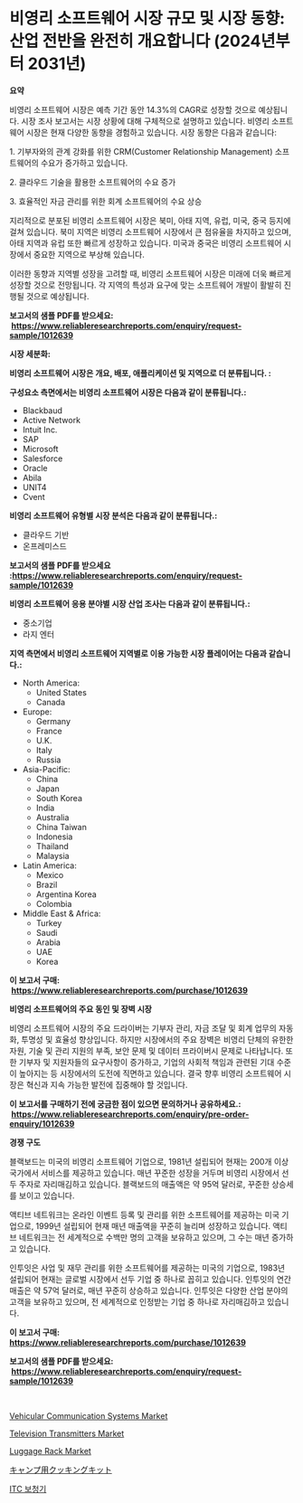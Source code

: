 <p><h1>비영리 소프트웨어 시장 규모 및 시장 동향: 산업 전반을 완전히 개요합니다 (2024년부터 2031년)</h1></p><p><strong>요약</strong></p>
<p><p>비영리 소프트웨어 시장은 예측 기간 동안 14.3%의 CAGR로 성장할 것으로 예상됩니다. 시장 조사 보고서는 시장 상황에 대해 구체적으로 설명하고 있습니다. 비영리 소프트웨어 시장은 현재 다양한 동향을 경험하고 있습니다. 시장 동향은 다음과 같습니다:</p><p>1. 기부자와의 관계 강화를 위한 CRM(Customer Relationship Management) 소프트웨어의 수요가 증가하고 있습니다.</p><p>2. 클라우드 기술을 활용한 소프트웨어의 수요 증가</p><p>3. 효율적인 자금 관리를 위한 회계 소프트웨어의 수요 상승</p><p>지리적으로 분포된 비영리 소프트웨어 시장은 북미, 아태 지역, 유럽, 미국, 중국 등지에 걸쳐 있습니다. 북미 지역은 비영리 소프트웨어 시장에서 큰 점유율을 차지하고 있으며, 아태 지역과 유럽 또한 빠르게 성장하고 있습니다. 미국과 중국은 비영리 소프트웨어 시장에서 중요한 지역으로 부상해 있습니다.</p><p>이러한 동향과 지역별 성장을 고려할 때, 비영리 소프트웨어 시장은 미래에 더욱 빠르게 성장할 것으로 전망됩니다. 각 지역의 특성과 요구에 맞는 소프트웨어 개발이 활발히 진행될 것으로 예상됩니다.</p></p>
<p><strong>보고서의 샘플 PDF를 받으세요: &nbsp;<a href="https://www.reliableresearchreports.com/enquiry/request-sample/1012639">https://www.reliableresearchreports.com/enquiry/request-sample/1012639</a></strong></p>
<p><strong>시장 세분화:</strong></p>
<p><strong> 비영리 소프트웨어 시장은 개요, 배포, 애플리케이션 및 지역으로 더 분류됩니다. :</strong></p>
<p><strong>구성요소 측면에서는 비영리 소프트웨어 시장은 다음과 같이 분류됩니다.:</strong></p>
<p><ul><li>Blackbaud</li><li>Active Network</li><li>Intuit Inc.</li><li>SAP</li><li>Microsoft</li><li>Salesforce</li><li>Oracle</li><li>Abila</li><li>UNIT4</li><li>Cvent</li></ul></p>
<p><strong> 비영리 소프트웨어 유형별 시장 분석은 다음과 같이 분류됩니다.:</strong></p>
<p><ul><li>클라우드 기반</li><li>온프레미스드</li></ul></p>
<p><strong>보고서의 샘플 PDF를 받으세요 :<a href="https://www.reliableresearchreports.com/enquiry/request-sample/1012639">https://www.reliableresearchreports.com/enquiry/request-sample/1012639</a></strong></p>
<p><strong> 비영리 소프트웨어 응용 분야별 시장 산업 조사는 다음과 같이 분류됩니다.:</strong></p>
<p><ul><li>중소기업</li><li>라지 엔터</li></ul></p>
<p><strong>지역 측면에서 비영리 소프트웨어 지역별로 이용 가능한 시장 플레이어는 다음과 같습니다.:</strong></p>
<p><ul>
    <li>
        North America:
        <ul>
            <li>United States</li>
            <li>Canada</li>
        </ul>
    </li>
    <li>
        Europe:
        <ul>
            <li>Germany</li>
            <li>France</li>
            <li>U.K.</li>
            <li>Italy</li>
            <li>Russia</li>
        </ul>
    </li>
    <li>
        Asia-Pacific:
        <ul>
            <li>China</li>
            <li>Japan</li>
            <li>South Korea</li>
            <li>India</li>
            <li>Australia</li>
            <li>China Taiwan</li>
            <li>Indonesia</li>
            <li>Thailand</li>
            <li>Malaysia</li>
        </ul>
    </li>
    <li>
        Latin America:
        <ul>
            <li>Mexico</li>
            <li>Brazil</li>
            <li>Argentina Korea</li>
            <li>Colombia</li>
        </ul>
    </li>
    <li>
        Middle East & Africa:
        <ul>
            <li>Turkey</li>
            <li>Saudi</li>
            <li>Arabia</li>
            <li>UAE</li>
            <li>Korea</li>
        </ul>
    </li>
    </ul></p>
<p><strong>이 보고서 구매: &nbsp;<a href="https://www.reliableresearchreports.com/purchase/1012639">https://www.reliableresearchreports.com/purchase/1012639</a></strong></p>
<p><strong>비영리 소프트웨어의 주요 동인 및 장벽 시장</strong></p>
<p><p>비영리 소프트웨어 시장의 주요 드라이버는 기부자 관리, 자금 조달 및 회계 업무의 자동화, 투명성 및 효율성 향상입니다. 하지만 시장에서의 주요 장벽은 비영리 단체의 유한한 자원, 기술 및 관리 지원의 부족, 보안 문제 및 데이터 프라이버시 문제로 나타납니다. 또한 기부자 및 지원자들의 요구사항이 증가하고, 기업의 사회적 책임과 관련된 기대 수준이 높아지는 등 시장에서의 도전에 직면하고 있습니다. 결국 향후 비영리 소프트웨어 시장은 혁신과 지속 가능한 발전에 집중해야 할 것입니다.</p></p>
<p><strong>이 보고서를 구매하기 전에 궁금한 점이 있으면 문의하거나 공유하세요.: &nbsp;<a href="https://www.reliableresearchreports.com/enquiry/pre-order-enquiry/1012639">https://www.reliableresearchreports.com/enquiry/pre-order-enquiry/1012639</a></strong></p>
<p><strong>경쟁 구도</strong></p>
<p><p>블랙보드는 미국의 비영리 소프트웨어 기업으로, 1981년 설립되어 현재는 200개 이상 국가에서 서비스를 제공하고 있습니다. 매년 꾸준한 성장을 거두며 비영리 시장에서 선두 주자로 자리매김하고 있습니다. 블랙보드의 매출액은 약 95억 달러로, 꾸준한 상승세를 보이고 있습니다.</p><p>액티브 네트워크는 온라인 이벤트 등록 및 관리를 위한 소프트웨어를 제공하는 미국 기업으로, 1999년 설립되어 현재 매년 매출액을 꾸준히 늘리며 성장하고 있습니다. 액티브 네트워크는 전 세계적으로 수백만 명의 고객을 보유하고 있으며, 그 수는 매년 증가하고 있습니다.</p><p>인투잇은 사업 및 재무 관리를 위한 소프트웨어를 제공하는 미국의 기업으로, 1983년 설립되어 현재는 글로벌 시장에서 선두 기업 중 하나로 꼽히고 있습니다. 인투잇의 연간 매출은 약 57억 달러로, 매년 꾸준히 상승하고 있습니다. 인투잇은 다양한 산업 분야의 고객을 보유하고 있으며, 전 세계적으로 인정받는 기업 중 하나로 자리매김하고 있습니다.</p></p>
<p><strong>이 보고서 구매: &nbsp; <a href="https://www.reliableresearchreports.com/purchase/1012639">https://www.reliableresearchreports.com/purchase/1012639</a></strong></p>
<p><strong>보고서의 샘플 PDF를 받으세요: &nbsp;<a href="https://www.reliableresearchreports.com/enquiry/request-sample/1012639">https://www.reliableresearchreports.com/enquiry/request-sample/1012639</a></strong><strong></strong></p>
<p>&nbsp;</p>
<p><p><a href="https://issuu.com/reportprime-2/docs/vehicular-communication-systems-market-size-2030.p">Vehicular Communication Systems Market</a></p><p><a href="https://github.com/juancolorado15/Market-Research-Report-List-2/blob/main/television-transmitters-market.md">Television Transmitters Market</a></p><p><a href="https://issuu.com/reportprime-2/docs/luggage-rack-market-size-2030.pptx">Luggage Rack Market</a></p><p><a href="https://github.com/mcbeesbxa270/Market-Research-Report-List-1/blob/main/684166812048.md">キャンプ用クッキングキット</a></p><p><a href="https://github.com/vskv4779xr1/Market-Research-Report-List-1/blob/main/144376711284.md">ITC 보청기</a></p></p>